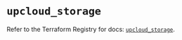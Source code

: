 # `upcloud_storage`

Refer to the Terraform Registry for docs: [`upcloud_storage`](https://registry.terraform.io/providers/upcloudltd/upcloud/5.24.0/docs/resources/storage).
